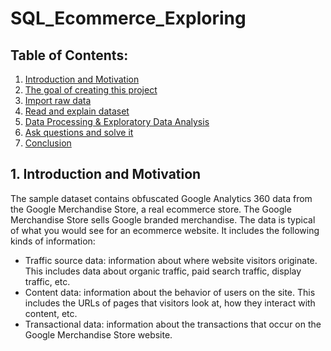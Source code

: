 # SQL_Ecommerce_Exploring

## Table of Contents:
1. [Introduction and Motivation](#c1)
2. [The goal of creating this project](#c2)
3. [Import raw data](#c3)
4. [Read and explain dataset](#c4)
5. [Data Processing & Exploratory Data Analysis](#c5)
6. [Ask questions and solve it](#c6)
7. [Conclusion](#c7)

<div id='c1'/>

## 1. Introduction and Motivation

The sample dataset contains obfuscated Google Analytics 360 data from the Google Merchandise Store, a real ecommerce store. The Google Merchandise Store sells Google branded merchandise. The data is typical of what you would see for an ecommerce website. It includes the following kinds of information:
- Traffic source data: information about where website visitors originate. This includes data about organic traffic, paid search traffic, display traffic, etc.
- Content data: information about the behavior of users on the site. This includes the URLs of pages that visitors look at, how they interact with content, etc.
- Transactional data: information about the transactions that occur on the Google Merchandise Store website.
